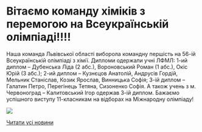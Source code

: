 # Вітаємо команду хіміків з перемогою на Всеукраїнській олімпіаді!!!!

Наша команда Львівської області виборола командну першість на 56-ій Всеукраїнській олімпіаді з хімії. Дипломи одержали учні ЛФМЛ: 1-ий диплом – Дубенська Ліда (2 абс.), Вороновський Роман (1 абс.), Окіс Юрій (3 абс.); 2-ий диплом – Кузнєцов Анатолій, Андрусів Гордій, Мельник Станіслав, Козик Ярослав, Винницька Софія; 3-ій диплом – Галатин Петро, Перегінець Тетяна, Сизоненко Софія. А також учень з м. Червоноград – Калитовський Ігор одержав 3-ій диплом. Бажаємо успішного виступу 11-класникам на відборах на Міжнародну олімпіаду!

![](/images/blog/вітаємо-команду-хіміків-з-перемогою-на-всеукраїнській/chim2019.jpg)

[Читати усі новини](/news)
